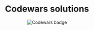 <h1 style="text-align: center;">Codewars solutions</h1>
<p style="text-align: center;">
    <img src="https://www.codewars.com/users/flrntvl/badges/large" alt="Codewars badge" />
</p>
